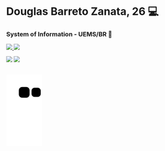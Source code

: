# Douglas Barreto Zanata, 26 💻
<h3>System of Information - UEMS/BR 📌</h3>

 <div>
  <a href="https://github.com/ttiozinho00">
  <img height="180em" src="https://github-readme-stats.vercel.app/api?username=ttiozinho00&show_icons=true&theme=dracula&include_all_commits=true&count_private=true"/>
  <img height="180em" src="https://github-readme-stats.vercel.app/api/top-langs/?username=ttiozinho00&layout=compact&langs_count=16&theme=midnight-purple"/>
<div>

<a href="https://www.linkedin.com/in/douglas-zanata-20a355147//" target="_blank"><img src="https://img.shields.io/badge/-LinkedIn-%230077B5?style=for-the-badge&logo=linkedin&logoColor=white" target="_blank"></a> 
 <a href = "mailto: dodo3d123@gmail.com"><img src="https://img.shields.io/badge/-Gmail-%23333?style=for-the-badge&logo=gmail&logoColor=white" target="_blank"></a> 
 
 
 ##
   


  ![Snake animation](https://github.com/rafaballerini/rafaballerini/blob/output/github-contribution-grid-snake.svg)
